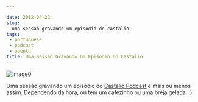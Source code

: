 ```yaml
---

date: 2012-04-22
slug: |
  uma-sessao-gravando-um-episodio-do-castalio
tags:
 - portuguese
 - podcast
 - ubuntu
title: Uma Sessao Gravando Um Episodio Do Castalio
---
```


![image0](http://40.media.tumblr.com/tumblr_m2uzh6G9vz1rpc21fo1_1280.jpg)

Uma sessão gravando um episódio do [Castálio Podcast](http://castalio.info) é mais ou menos assim. Dependendo da hora, ou tem um cafezinho ou uma breja gelada. :)
